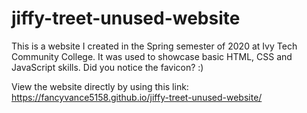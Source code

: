 # jiffy-treet-unused-website
This is a website I created in the Spring semester of 2020 at Ivy Tech Community College.
It was used to showcase basic HTML, CSS and JavaScript skills.
Did you notice the favicon? :)

View the website directly by using this link: https://fancyvance5158.github.io/jiffy-treet-unused-website/

